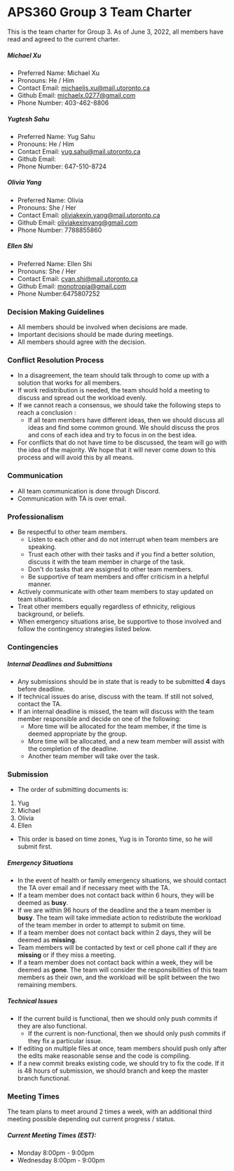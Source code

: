 # APS360 Group 3 Team Charter
This is the team charter for Group 3. As of June 3, 2022, all members have read and agreed to the current charter.

##### Michael Xu
* Preferred Name: Michael Xu
* Pronouns: He / Him
* Contact Email: michaeljs.xu@mail.utoronto.ca
* Github Email: michaelx.0277@gmail.com
* Phone Number: 403-462-8806

##### Yugtesh Sahu
* Preferred Name: Yug Sahu
* Pronouns: He / Him
* Contact Email: yug.sahu@mail.utoronto.ca
* Github Email: 
* Phone Number: 647-510-8724

##### Olivia Yang
* Preferred Name: Olivia
* Pronouns: She / Her
* Contact Email: oliviakexin.yang@mail.utoronto.ca
* Github Email: oliviakexinyang@gmail.com
* Phone Number: 7788855860

##### Ellen Shi
* Preferred Name: Ellen Shi
* Pronouns: She / Her
* Contact Email: cyan.shi@mail.utoronto.ca
* Github Email: monotropia@gmail.com
* Phone Number:6475807252

### Decision Making Guidelines
* All members should be involved when decisions are made. 
* Important decisions should be made during meetings. 
* All members should agree with the decision.

### Conflict Resolution Process
* In a disagreement, the team should talk through to come up with a solution that works for all members.
* If work redistribution is needed, the team should hold a meeting to discuss and spread out the workload evenly.
* If we cannot reach a consensus, we should take the following steps to reach a conclusion : 
  * If all team members have different ideas, then we should discuss all ideas and find some common ground. We should discuss the pros and cons of each idea and try to focus in on the best idea. 
* For conflicts that do not have time to be discussed, the team will go with the idea of the majority. We hope that it will never come down to this process and will avoid this by all means. 

### Communication
* All team communication is done through Discord.
* Communication with TA is over email. 

### Professionalism
* Be respectful to other team members.
  * Listen to each other and do not interrupt when team members are speaking. 
  * Trust each other with their tasks and if you find a better solution, discuss it with the team member in charge of the task. 
  * Don't do tasks that are assigned to other team members. 
  * Be supportive of team members and offer criticism in a helpful manner.
* Actively communicate with other team members to stay updated on team situations.
* Treat other members equally regardless of ethnicity, religious background, or beliefs.
* When emergency situations arise, be supportive to those involved and follow the contingency strategies listed below.

### Contingencies
##### Internal Deadlines and Submittions
* Any submissions should be in state that is ready to be submitted **4** days before deadline.
* If technical issues do arise, discuss with the team. If still not solved, contact the TA.
* If an internal deadline is missed, the team will discuss with the team member responsible and decide on one of the following:
  * More time will be allocated for the team member, if the time is deemed appropriate by the group.
  * More time will be allocated, and a new team member will assist with the completion of the deadline.
  * Another team member will take over the task.

### Submission
* The order of submitting documents is:
 1. Yug
 2. Michael
 3. Olivia
 4. Ellen
* This order is based on time zones, Yug is in Toronto time, so he will submit first.

##### Emergency Situations
* In the event of health or family emergency situations, we should contact the TA over email and if necessary meet with the TA.
* If a team member does not contact back within 6 hours, they will be deemed as **busy**.
* If we are within 96 hours of the deadline and the a team member is **busy**. The team will take immediate action to redistribute the workload of the team member in order to attempt to submit on time.
* If a team member does not contact back within 2 days, they will be deemed as **missing**.
* Team members will be contacted by text or cell phone call if they are **missing** or if they miss a meeting.
* If a team member does not contact back within a week, they will be deemed as **gone**. The team will consider the responsibilities of this team members as their own, and the workload will be split between the two remaining members. 

##### Technical Issues
* If the current build is functional, then we should only push commits if they are also functional.
  * If the current is non-functional, then we should only push commits if they fix a particular issue.
* If editing on multiple files at once, team members should push only after the edits make reasonable sense and the code is compiling. 
* If a new commit breaks existing code, we should try to fix the code. If it is 48 hours of submission, we should branch and keep the master branch functional.

### Meeting Times
The team plans to meet around 2 times a week, with an additional third meeting possible depending out current progress / status.
##### Current Meeting Times (EST):
* Monday 8:00pm - 9:00pm
* Wednesday 8:00pm - 9:00pm
